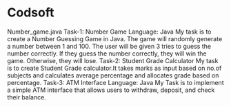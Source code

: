 # Codsoft
Number_game.java
Task-1: Number Game Language: Java My task is to create a Number Guessing Game in Java. The game will randomly generate a number between 1 and 100. The user will be given 3 tries to guess the number correctly. If they guess the number correctly, they will win the game. Otherwise, they will lose. Task-2: Student Grade Calculator My task is to create Student Grade calculator.It takes marks as input based on no.of subjects and calculates average percentage and allocates grade based on percentage. Task-3: ATM Interface Language: Java My Task is to implement a simple ATM interface that allows users to withdraw, deposit, and check their balance.
